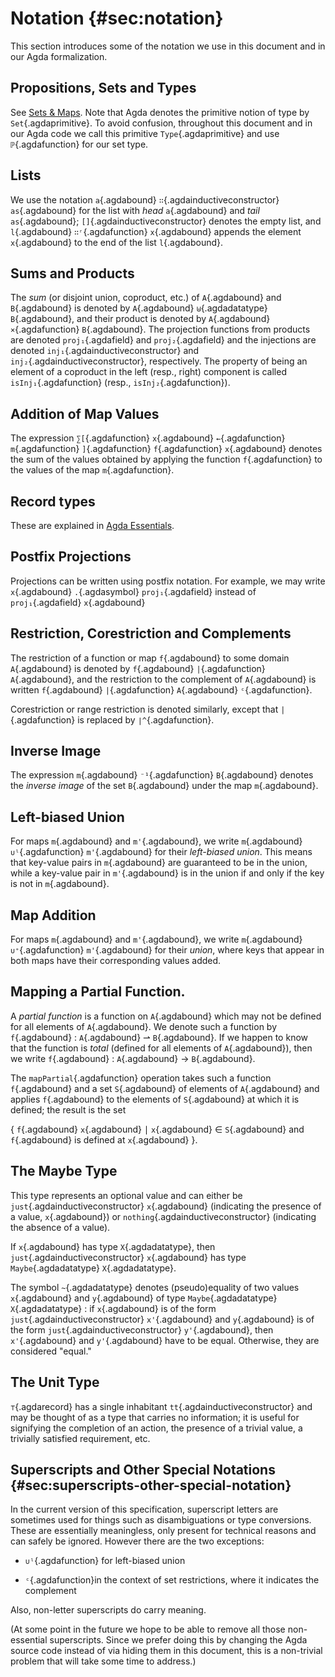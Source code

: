 # Notation {#sec:notation}

This section introduces some of the notation we use in this document and
in our Agda formalization.

## Propositions, Sets and Types

See [Sets & Maps](Ledger.Introduction.md#sec:sets-maps).
Note that Agda denotes the primitive notion of type by `Set`{.agdaprimitive}. To
avoid confusion, throughout this document and in our Agda code we call this primitive
`Type`{.agdaprimitive} and use `ℙ`{.agdafunction} for our set type.

## Lists

We use the notation 
`a`{.agdabound} `∷`{.agdainductiveconstructor} `as`{.agdabound} for
the list with *head* 
`a`{.agdabound} and *tail* `as`{.agdabound};
`[]`{.agdainductiveconstructor} denotes the empty list, and
`l`{.agdabound} `∷ʳ`{.agdafunction} `x`{.agdabound} appends the element
`x`{.agdabound} to the end of the list `l`{.agdabound}.

## Sums and Products

The *sum* (or disjoint union, coproduct, etc.) of `A`{.agdabound} and
`B`{.agdabound} is denoted by
`A`{.agdabound} `⊎`{.agdadatatype} `B`{.agdabound}, and their product
is denoted by `A`{.agdabound} `×`{.agdafunction} `B`{.agdabound}. The 
projection functions from products are denoted
`proj₁`{.agdafield} and `proj₂`{.agdafield} and the injections are denoted
`inj₁`{.agdainductiveconstructor} and
`inj₂`{.agdainductiveconstructor}, respectively. The
property of being an element of a coproduct in the left (resp., right) component is called
`isInj₁`{.agdafunction} (resp., `isInj₂`{.agdafunction}).

## Addition of Map Values

The expression
`∑[`{.agdafunction}
`x`{.agdabound}
`←`{.agdafunction}
`m`{.agdafunction}
`]`{.agdafunction}
`f`{.agdafunction}
`x`{.agdabound}
denotes the sum of the values obtained by applying the function 
`f`{.agdafunction}
to the values of the map
`m`{.agdafunction}.

## Record types

These are explained in [Agda Essentials](EssentialAgda.md#sec:appendix-agda-essentials).

## Postfix Projections

Projections can be written using postfix notation. For example, we may
write 
`x`{.agdabound}
`.`{.agdasymbol}
`proj₁`{.agdafield}
instead of
`proj₁`{.agdafield}
`x`{.agdabound}

## Restriction, Corestriction and Complements

The restriction of a function or map
`f`{.agdabound}
to some domain 
`A`{.agdabound}
is denoted by 
`f`{.agdabound}
`|`{.agdafunction}
`A`{.agdabound},
and the restriction to the complement of `A`{.agdabound} is written
`f`{.agdabound}
`|`{.agdafunction}
`A`{.agdabound}
`ᶜ`{.agdafunction}.

Corestriction or range restriction is
denoted similarly, except that `|`{.agdafunction} is replaced by
`∣^`{.agdafunction}.

## Inverse Image

The expression 
`m`{.agdabound}
`⁻¹`{.agdafunction}
`B`{.agdabound}
denotes the
*inverse image* of the set 
`B`{.agdabound} 
under the map 
`m`{.agdabound}.

## Left-biased Union

For maps 
`m`{.agdabound} and 
`m'`{.agdabound}, we write
`m`{.agdabound}
`∪ˡ`{.agdafunction}
`m'`{.agdabound} 
for their *left-biased union*. This means that
key-value pairs in 
`m`{.agdabound}
are guaranteed to be in the union, while a key-value pair in
`m'`{.agdabound} is in the union if and only if the key is not in
`m`{.agdabound}.

## Map Addition

For maps 
`m`{.agdabound} and 
`m'`{.agdabound}, we write
`m`{.agdabound}
`∪⁺`{.agdafunction}
`m'`{.agdabound} 
for their *union*, where keys that appear
in both maps have their corresponding values added.

## Mapping a Partial Function.

A *partial function* is a function on 
`A`{.agdabound}
which may not be defined for all elements of 
`A`{.agdabound}. 
We denote such a function by
`f`{.agdabound} :
`A`{.agdabound} ⇀ 
`B`{.agdabound}.
If we happen to know that the function is
*total* (defined for all elements of 
`A`{.agdabound}), then we write
`f`{.agdabound} :
`A`{.agdabound} →
`B`{.agdabound}.

The 
`mapPartial`{.agdafunction}
operation takes such a function 
`f`{.agdabound}
and a set 
`S`{.agdabound}
of elements of 
`A`{.agdabound}
and applies 
`f`{.agdabound}
to the elements
of 
`S`{.agdabound}
at which it is defined; the result is the set

{
`f`{.agdabound}
`x`{.agdabound} ∣ 
`x`{.agdabound} ∈
`S`{.agdabound} and
`f`{.agdabound} is defined at 
`x`{.agdabound}
}.



## The Maybe Type

This type represents an optional value and can either be
`just`{.agdainductiveconstructor} `x`{.agdabound} (indicating the presence of a value, 
`x`{.agdabound}) or `nothing`{.agdainductiveconstructor} (indicating the absence of a value).

If `x`{.agdabound} has type `X`{.agdadatatype}, then
`just`{.agdainductiveconstructor} `x`{.agdabound} has type
`Maybe`{.agdadatatype} `X`{.agdadatatype}.

The symbol `~`{.agdadatatype} denotes (pseudo)equality of two values 
`x`{.agdabound} and `y`{.agdabound} of type
`Maybe`{.agdadatatype} `X`{.agdadatatype} : if `x`{.agdabound} is of the form
`just`{.agdainductiveconstructor} `x'`{.agdabound} and `y`{.agdabound} is
of the form `just`{.agdainductiveconstructor} `y'`{.agdabound}, then
`x'`{.agdabound} and  `y'`{.agdabound} have to be equal. Otherwise, they are
considered "equal."

## The Unit Type

`⊤`{.agdarecord} has a single inhabitant 
`tt`{.agdainductiveconstructor} and may be thought
of as a type that carries no information; it is useful for signifying the completion of an action, the
presence of a trivial value, a trivially satisfied requirement, etc.

## Superscripts and Other Special Notations {#sec:superscripts-other-special-notation}

In the current version of this specification, superscript letters are
sometimes used for things such as disambiguations or type conversions.
These are essentially meaningless, only present for technical reasons
and can safely be ignored. However there are the two exceptions:

- `∪ˡ`{.agdafunction} for left-biased union

- `ᶜ`{.agdafunction}in the context of set restrictions, where it indicates the complement

Also, non-letter superscripts do carry meaning.

(At some point in the future we hope to be able to remove all those non-essential superscripts. Since we prefer doing this by changing the Agda source code instead of via hiding them in this document, this is a non-trivial problem that will take some time to address.)
